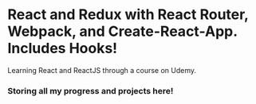 # React and Redux with React Router, Webpack, and Create-React-App. Includes Hooks!
Learning React and ReactJS through a course on Udemy. 

### Storing all my progress and projects here!
